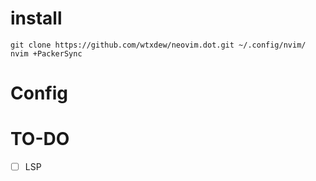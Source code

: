 # install 
```
git clone https://github.com/wtxdew/neovim.dot.git ~/.config/nvim/
nvim +PackerSync
```

# Config

# TO-DO
- [ ] LSP

